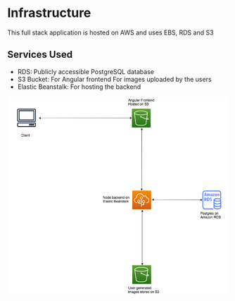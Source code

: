 # Infrastructure

This full stack application is hosted on AWS and uses EBS, RDS and S3

## Services Used

- RDS:
  Publicly accessible PostgreSQL database
- S3 Bucket:
  For Angular frontend
  For images uploaded by the users
- Elastic Beanstalk:
  For hosting the backend

![Architecture Diagram](https://github.com/dattgoswami/udagram-hosting/blob/dfa11c6f35add0310b64fce8f06abb5a67fedc20/documentation/architecture.png)
